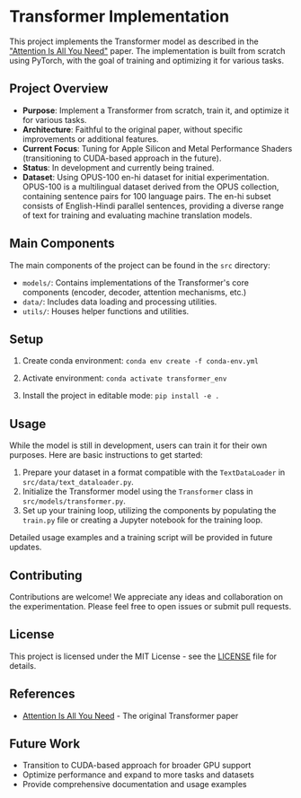 # Transformer Implementation

This project implements the Transformer model as described in the ["Attention Is All You Need"](https://arxiv.org/abs/1706.03762) paper. The implementation is built from scratch using PyTorch, with the goal of training and optimizing it for various tasks.

## Project Overview

- **Purpose**: Implement a Transformer from scratch, train it, and optimize it for various tasks.
- **Architecture**: Faithful to the original paper, without specific improvements or additional features.
- **Current Focus**: Tuning for Apple Silicon and Metal Performance Shaders (transitioning to CUDA-based approach in the future).
- **Status**: In development and currently being trained.
- **Dataset**: Using OPUS-100 en-hi dataset for initial experimentation. OPUS-100 is a multilingual dataset derived from the OPUS collection, containing sentence pairs for 100 language pairs. The en-hi subset consists of English-Hindi parallel sentences, providing a diverse range of text for training and evaluating machine translation models.

## Main Components

The main components of the project can be found in the `src` directory:

- `models/`: Contains implementations of the Transformer's core components (encoder, decoder, attention mechanisms, etc.)
- `data/`: Includes data loading and processing utilities.
- `utils/`: Houses helper functions and utilities.

## Setup

1. Create conda environment:
   `conda env create -f conda-env.yml`

2. Activate environment:
   `conda activate transformer_env`

3. Install the project in editable mode:
   `pip install -e .`

## Usage

While the model is still in development, users can train it for their own purposes. Here are basic instructions to get started:

1. Prepare your dataset in a format compatible with the `TextDataLoader` in `src/data/text_dataloader.py`.
2. Initialize the Transformer model using the `Transformer` class in `src/models/transformer.py`.
3. Set up your training loop, utilizing the components by populating the `train.py` file or creating a Jupyter notebook for the training loop.

Detailed usage examples and a training script will be provided in future updates.

## Contributing

Contributions are welcome! We appreciate any ideas and collaboration on the experimentation. Please feel free to open issues or submit pull requests.

## License

This project is licensed under the MIT License - see the [LICENSE](LICENSE) file for details.

## References

- [Attention Is All You Need](https://arxiv.org/abs/1706.03762) - The original Transformer paper

## Future Work

- Transition to CUDA-based approach for broader GPU support
- Optimize performance and expand to more tasks and datasets
- Provide comprehensive documentation and usage examples
